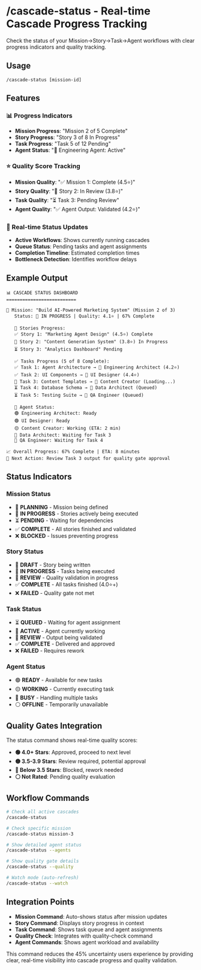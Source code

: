 # /cascade-status - Real-time Cascade Progress Tracking

Check the status of your Mission→Story→Task→Agent workflows with clear progress indicators and quality tracking.

## Usage

```
/cascade-status [mission-id]
```

## Features

### 📊 Progress Indicators
- **Mission Progress**: "Mission 2 of 5 Complete"
- **Story Progress**: "Story 3 of 8 In Progress" 
- **Task Progress**: "Task 5 of 12 Pending"
- **Agent Status**: "🤖 Engineering Agent: Active"

### ⭐ Quality Score Tracking
- **Mission Quality**: "✅ Mission 1: Complete (4.5⭐)"
- **Story Quality**: "🔄 Story 2: In Review (3.8⭐)"
- **Task Quality**: "⏳ Task 3: Pending Review"
- **Agent Quality**: "✅ Agent Output: Validated (4.2⭐)"

### 🔄 Real-time Status Updates
- **Active Workflows**: Shows currently running cascades
- **Queue Status**: Pending tasks and agent assignments
- **Completion Timeline**: Estimated completion times
- **Bottleneck Detection**: Identifies workflow delays

## Example Output

```
📊 CASCADE STATUS DASHBOARD
==========================

🎯 Mission: "Build AI-Powered Marketing System" (Mission 2 of 3)
   Status: 🔄 IN PROGRESS | Quality: 4.1⭐ | 67% Complete
   
   📖 Stories Progress:
   ✅ Story 1: "Marketing Agent Design" (4.5⭐) Complete
   🔄 Story 2: "Content Generation System" (3.8⭐) In Progress  
   ⏳ Story 3: "Analytics Dashboard" Pending
   
   ✅ Tasks Progress (5 of 8 Complete):
   ✅ Task 1: Agent Architecture → 🤖 Engineering Architect (4.2⭐)
   ✅ Task 2: UI Components → 🤖 UI Designer (4.4⭐)
   🔄 Task 3: Content Templates → 🤖 Content Creator (Loading...)
   ⏳ Task 4: Database Schema → 🤖 Data Architect (Queued)
   ⏳ Task 5: Testing Suite → 🤖 QA Engineer (Queued)
   
   🤖 Agent Status:
   🟢 Engineering Architect: Ready
   🟢 UI Designer: Ready  
   🟡 Content Creator: Working (ETA: 2 min)
   🔴 Data Architect: Waiting for Task 3
   🔴 QA Engineer: Waiting for Task 4

📈 Overall Progress: 67% Complete | ETA: 8 minutes
🎯 Next Action: Review Task 3 output for quality gate approval
```

## Status Indicators

### Mission Status
- 🎯 **PLANNING** - Mission being defined
- 🔄 **IN PROGRESS** - Stories actively being executed  
- ⏳ **PENDING** - Waiting for dependencies
- ✅ **COMPLETE** - All stories finished and validated
- ❌ **BLOCKED** - Issues preventing progress

### Story Status
- 📝 **DRAFT** - Story being written
- 🔄 **IN PROGRESS** - Tasks being executed
- 👀 **REVIEW** - Quality validation in progress
- ✅ **COMPLETE** - All tasks finished (4.0⭐+)
- ❌ **FAILED** - Quality gate not met

### Task Status
- ⏳ **QUEUED** - Waiting for agent assignment
- 🔄 **ACTIVE** - Agent currently working
- 👀 **REVIEW** - Output being validated
- ✅ **COMPLETE** - Delivered and approved
- ❌ **FAILED** - Requires rework

### Agent Status
- 🟢 **READY** - Available for new tasks
- 🟡 **WORKING** - Currently executing task
- 🔴 **BUSY** - Handling multiple tasks
- ⚪ **OFFLINE** - Temporarily unavailable

## Quality Gates Integration

The status command shows real-time quality scores:

- **🟢 4.0+ Stars**: Approved, proceed to next level
- **🟡 3.5-3.9 Stars**: Review required, potential approval
- **🔴 Below 3.5 Stars**: Blocked, rework needed
- **⚪ Not Rated**: Pending quality evaluation

## Workflow Commands

```bash
# Check all active cascades
/cascade-status

# Check specific mission
/cascade-status mission-3

# Show detailed agent status
/cascade-status --agents

# Show quality gate details
/cascade-status --quality

# Watch mode (auto-refresh)
/cascade-status --watch
```

## Integration Points

- **Mission Command**: Auto-shows status after mission updates
- **Story Command**: Displays story progress in context
- **Task Command**: Shows task queue and agent assignments
- **Quality Check**: Integrates with quality-check command
- **Agent Commands**: Shows agent workload and availability

This command reduces the 45% uncertainty users experience by providing clear, real-time visibility into cascade progress and quality validation.